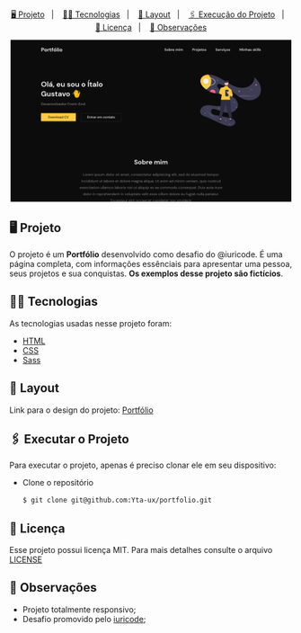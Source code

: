 <p align="center">
    <a href="#-projeto">🖥 Projeto</a>&nbsp;&nbsp;&nbsp;|&nbsp;&nbsp;&nbsp;
    <a href="#-tecnologias">👨‍💻 Tecnologias</a>&nbsp;&nbsp;&nbsp;|&nbsp;&nbsp;&nbsp;
    <a href="#-projeto">🎨 Layout</a>&nbsp;&nbsp;&nbsp;|&nbsp;&nbsp;&nbsp;
    <a href="#-executar-o-projeto">🖇 Execução do Projeto</a>&nbsp;&nbsp;&nbsp;|&nbsp;&nbsp;&nbsp;
    <a href="#-licença">📃 Licença</a>&nbsp;&nbsp;&nbsp;|&nbsp;&nbsp;&nbsp;
    <a href="#-observações">📌 Observações</a>
</p>
<div align="center">
    <img width="500"  alt="Página principal do portfólio" src=".github/home.png"/>
</div>


## 🖥 Projeto
O projeto é um **Portfólio** desenvolvido como desafio do @iuricode. É uma página completa, com informações essênciais para apresentar uma pessoa, seus projetos e sua conquistas. **Os exemplos desse projeto são fictícios**.

## 👨‍💻 Tecnologias
As tecnologias usadas nesse projeto foram:
- [HTML](https://developer.mozilla.org/en-US/docs/Web/HTML)
- [CSS](https://developer.mozilla.org/en-US/docs/Web/CSS)
- [Sass](https://sass-lang.com/)

## 🎨 Layout
Link para o design do projeto: [Portfólio](https://www.figma.com/file/OFPmaR4BYJd7QeChEOzHgL/Desafios---Codelândia-(Copy)?node-id=13190%3A2)
## 🖇 Executar o Projeto
Para executar o projeto, apenas é preciso clonar ele em seu dispositivo:

- Clone o repositório
    ```bash
    $ git clone git@github.com:Yta-ux/portfolio.git
    ```

##  📃 Licença
Esse projeto possui licença MIT. Para mais detalhes consulte o arquivo [LICENSE](LICENSE.md)

## 📌 Observações
- Projeto totalmente responsivo;
- Desafio promovido pelo [iuricode](https://github.com/iuricode);
